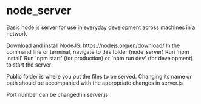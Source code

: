 # node_server
Basic node.js server for use in everyday development across machines in a network


Download and install NodeJS: https://nodejs.org/en/download/
In the command line or terminal, navigate to this folder (node_server)
Run 'npm install'
Run 'npm start' (for production) or 'npm run dev' (for development) to start the server



Public folder is where you put the files to be served. Changing its name or path should be accompanied with the appropriate changes in server.js

Port number can be changed in server.js
